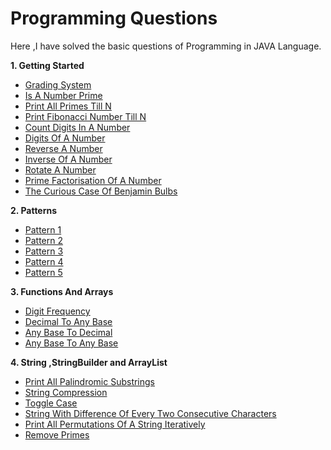 # Programming Questions
Here ,I have solved the basic questions of Programming in JAVA Language.

**1. Getting Started**
- [Grading System](https://github.com/KhafiaAyyub/Basics-Of-Programming/blob/main/Getting%20Started/Grading%20System.java)
- [Is A Number Prime](https://github.com/KhafiaAyyub/Basics-Of-Programming/blob/main/Getting%20Started/IsANumberPrime.java)
- [Print All Primes Till N](https://github.com/KhafiaAyyub/Basics-Of-Programming/blob/main/Getting%20Started/PrintAllPrimeTill_N.java)
- [Print Fibonacci Number Till N](https://github.com/KhafiaAyyub/Basics-Of-Programming/blob/main/Getting%20Started/PrintFibonacciNumberTill_N.java)
- [Count Digits In A Number](https://github.com/KhafiaAyyub/Basics-Of-Programming/blob/main/Getting%20Started/CountDigitsInANumber.java)
- [Digits Of A Number](https://github.com/KhafiaAyyub/Basics-Of-Programming/blob/main/Getting%20Started/DigitOfANumber.java)
- [Reverse A Number](https://github.com/KhafiaAyyub/Basics-Of-Programming/blob/main/Getting%20Started/ReverseANumber.java)
- [Inverse Of A Number](https://github.com/KhafiaAyyub/Basics-Of-Programming/blob/main/Getting%20Started/Inverse%20Of%20a%20Number.java)
- [Rotate A Number](https://github.com/KhafiaAyyub/Basics-Of-Programming/blob/main/Getting%20Started/Inverse%20Of%20a%20Number.java)
- [Prime Factorisation Of A Number](https://github.com/KhafiaAyyub/Basics-Of-Programming/blob/main/Getting%20Started/Prime%20Factorisation%20of%20a%20Number.java)
- [The Curious Case Of Benjamin Bulbs](https://github.com/KhafiaAyyub/Basics-Of-Programming/blob/main/Getting%20Started/The%20Curious%20Case%20Of%20Benjamin%20Bulbs.java)


**2. Patterns**
- [Pattern 1](https://github.com/KhafiaAyyub/Basics-Of-Programming/blob/main/Patterns/Pattern1.java)
- [Pattern 2](https://github.com/KhafiaAyyub/Basics-Of-Programming/blob/main/Patterns/Pattern2.java)
- [Pattern 3](https://github.com/KhafiaAyyub/Basics-Of-Programming/blob/main/Patterns/Pattern3.java)
- [Pattern 4](https://github.com/KhafiaAyyub/Basics-Of-Programming/blob/main/Patterns/Pattern4.java)
- [Pattern 5](https://github.com/KhafiaAyyub/Basics-Of-Programming/blob/main/Patterns/Pattern5.java)




**3. Functions And Arrays**
- [Digit Frequency](https://github.com/KhafiaAyyub/Basics-Of-Programming/blob/main/FunctionsAndArrays/DigitFrequency.java)
- [Decimal To Any Base](https://github.com/KhafiaAyyub/Basics-Of-Programming/blob/main/FunctionsAndArrays/Decimal%20to%20Any%20Base.java)
- [Any Base To Decimal](https://github.com/KhafiaAyyub/Basics-Of-Programming/blob/main/FunctionsAndArrays/AnyBaseToDecimal.java)
- [Any Base To Any Base](https://github.com/KhafiaAyyub/Basics-Of-Programming/blob/main/FunctionsAndArrays/Any%20Base%20To%20Any%20Base.java)
 

**4. String ,StringBuilder and ArrayList**
- [Print All Palindromic Substrings](https://github.com/KhafiaAyyub/Basics-Of-Programming/blob/main/String%2CString%20Builder%20and%20ArrayList.java/Print%20All%20Palindrome%20Substrings.java)
- [String Compression](https://github.com/KhafiaAyyub/Basics-Of-Programming/blob/main/String%2CString%20Builder%20and%20ArrayList.java/String%20Compression.java)
- [Toggle Case](https://github.com/KhafiaAyyub/Basics-Of-Programming/blob/main/String%2CString%20Builder%20and%20ArrayList.java/Toggle%20Case.java)
- [String With Difference Of Every Two Consecutive Characters](https://github.com/KhafiaAyyub/Basics-Of-Programming/blob/main/String%2CString%20Builder%20and%20ArrayList.java/String%20With%20Difference.java)
- [Print All Permutations Of A String Iteratively](https://github.com/KhafiaAyyub/Basics-Of-Programming/blob/main/String%2CString%20Builder%20and%20ArrayList.java/Print%20All%20Permutations%20Of%20A%20String%20Iteratively.java)
- [Remove Primes](https://github.com/KhafiaAyyub/Basics-Of-Programming/blob/main/String%2CString%20Builder%20and%20ArrayList.java/Remove%20Prime.java)
